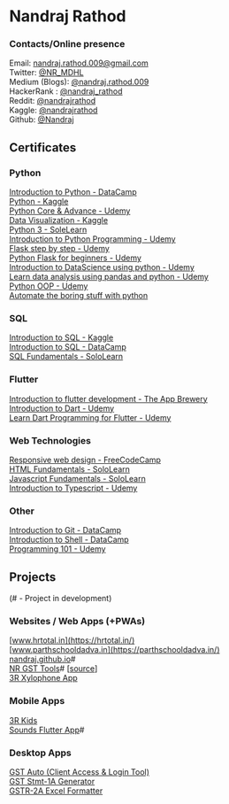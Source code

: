 # Nandraj Rathod

### Contacts/Online presence 
Email: [nandraj.rathod.009@gmail.com](mailto:nandraj.rathod.009@gmail.com) \
Twitter: [@NR_MDHL](https://twitter.com/NR_MDHL) \
Medium (Blogs): [@nandraj.rathod.009](https://medium.com/@nandraj.rathod.009) \
HackerRank : [@nandraj_rathod](https://www.hackerrank.com/nandraj_rathod?hr_r=1) \
Reddit: [@nandrajrathod](https://www.reddit.com/user/nandrajrathod) \
Kaggle: [@nandrajrathod](https://www.kaggle.com/nandrajrathod) \
Github: [@Nandraj](https://github.com/Nandraj)
<!-- Website: [nandraj.github.io](https://nandraj.github.io/#/) -->

## Certificates
### Python 
[Introduction to Python - DataCamp](https://www.datacamp.com/statement-of-accomplishment/course/4b543e8abd1c7eaba140c2977057dd803649c26c) \
[Python - Kaggle](https://www.kaggle.com/learn/certification/nandrajrathod/python) \
[Python Core & Advance - Udemy](https://www.udemy.com/certificate/UC-2c4e0085-0da8-42f8-aa01-fcaf7771a490/) \
[Data Visualization - Kaggle](https://www.kaggle.com/learn/certification/nandrajrathod/data-visualization) \
[Python 3 - SoleLearn](https://www.sololearn.com/Certificate/1073-10770741/pdf/) \
[Introduction to Python Programming - Udemy](https://udemy-certificate.s3.amazonaws.com/pdf/UC-FC0ZMEXH.pdf) \
[Flask step by step - Udemy](https://udemy-certificate.s3.amazonaws.com/pdf/UC-FFJZH374.pdf) \
[Python Flask for beginners - Udemy](https://udemy-certificate.s3.amazonaws.com/pdf/UC-7c6d00e5-f008-44a4-af59-69dc4b3a8b9e.pdf) \
[Introduction to DataScience using python - Udemy](https://udemy-certificate.s3.amazonaws.com/pdf/UC-OKXGKI0H.pdf) \
[Learn data analysis using pandas and python - Udemy](https://udemy-certificate.s3.amazonaws.com/pdf/UC-HX6CBGHW.pdf) \
[Python OOP - Udemy](https://udemy-certificate.s3.amazonaws.com/pdf/UC-671d0017-c0db-4d73-8315-f9a284ea4c34.pdf) \
[Automate the boring stuff with python](https://udemy-certificate.s3.amazonaws.com/pdf/UC-b0950a16-f9b3-4448-92cf-223587bd14cf.pdf)

### SQL
[Introduction to SQL - Kaggle](https://www.kaggle.com/learn/certification/nandrajrathod/intro-to-sql) \
[Introduction to SQL - DataCamp](https://www.datacamp.com/statement-of-accomplishment/course/eae288c637909400e1b2446d347aecbea4b643e7) \
[SQL Fundamentals - SoloLearn](https://www.sololearn.com/Certificate/1060-10770741/pdf/)

### Flutter
[Introduction to flutter development - The App Brewery](https://pbs.twimg.com/media/Ea9sZJ4UMAAQLkh?format=jpg&name=large) \
[Introduction to Dart - Udemy](https://udemy-certificate.s3.amazonaws.com/pdf/UC-W9NMCNDS.pdf) \
[Learn Dart Programming for Flutter - Udemy](https://udemy-certificate.s3.amazonaws.com/pdf/UC-f53f5813-1687-496e-8722-b3567e12d26e.pdf)

### Web Technologies
[Responsive web design - FreeCodeCamp](https://www.freecodecamp.org/certification/nandrajrathod/responsive-web-design) \
[HTML Fundamentals - SoloLearn](https://www.sololearn.com/Certificate/1014-10770741/pdf/) \
[Javascript Fundamentals - SoloLearn](https://www.sololearn.com/Certificate/1024-10770741/pdf/) \
[Introduction to Typescript - Udemy](https://udemy-certificate.s3.amazonaws.com/pdf/UC-e0c62df5-4b3c-417b-ac8c-a5b4b6c12733.pdf)

### Other
[Introduction to Git - DataCamp](https://www.datacamp.com/statement-of-accomplishment/course/f9959338a97410dda04b20a60c3a7e7a219e7405) \
[Introduction to Shell - DataCamp](https://www.datacamp.com/statement-of-accomplishment/course/910707f0194e3b19d8774b40eee48fe93213f1a9) \
[Programming 101 - Udemy](https://udemy-certificate.s3.amazonaws.com/pdf/UC-G4028S9F.pdf) 


## Projects
(# - Project in development)

### Websites / Web Apps (+PWAs)
[www.hrtotal.in](https://hrtotal.in/) \
[www.parthschooldadva.in](https://parthschooldadva.in/) \
[nandraj.github.io](https://nandraj.github.io/#/)# \
[NR GST Tools](http://nr-gst-tools.herokuapp.com/)# [[source](https://github.com/Nandraj/GSTIndia/tree/master/GST_Tools_Flask_App)] \
[3R Xylophone App](https://threer-xylophone.herokuapp.com/#/)

### Mobile Apps
[3R Kids](https://play.google.com/store/apps/details?id=io.github.nandraj.ThreeRKids) \
[Sounds Flutter App](https://github.com/Nandraj/Sounds_Flutter_App)#


### Desktop Apps
[GST Auto (Client Access & Login Tool)](https://github.com/Nandraj/GST_Auto_PyQt#gst-auto-pyqt5-version) \
[GST Stmt-1A Generator](https://github.com/Nandraj/GSTIndia#statement-1a-excel-to-json-generator) \
[GSTR-2A Excel Formatter](https://github.com/Nandraj/GSTIndia#gstr-2a-excel-formatter)